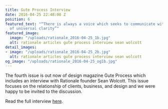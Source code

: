 ```yaml
---
title: Gute Process Interview
date: 2016-04-25 22:48:00 Z
position: 6
featured_text: "“There is always a voice which seeks to communicate with an element
  of universal clarity”"
featured_image:
  image: "/uploads/rationale_2016-04-25_1b.jpg"
  alt: rationale articles gute process interview sean wolcott
detail_images:
- image: "/uploads/rationale_2016-04-25_2b.jpg"
  alt: rationale articles gute process interview sean wolcott
og_image: "/uploads/rationale_2016-04-25_og1b.jpg"
---
```


The fourth issue is out now of design magazine Gute Process which includes an interview with Rationale founder Sean Wolcott. This issue focuses on the relationship of clients, business, and design and we were happy to be invited to the discussion.

Read the full interview [here](http://www.guteprocess.com/issues/04/sean-wolcott).
